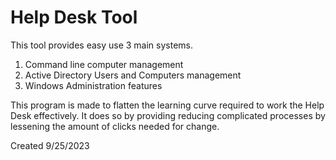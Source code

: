 # Help Desk Tool
This tool provides easy use 3 main systems.

1. Command line computer management
2. Active Directory Users and Computers management
3. Windows Administration features

This program is made to flatten the learning curve required to work the Help Desk effectively.
It does so by providing reducing complicated processes by lessening the amount of clicks needed for change.

Created 9/25/2023
